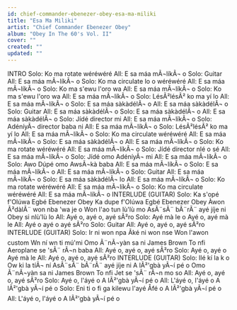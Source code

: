 ```yaml
---
id: chief-commander-ebenezer-obey-esa-ma-miliki
title: "Esa Ma Miliki"
artist: "Chief Commander Ebenezer Obey"
album: "Obey In The 60's Vol. II"
cover: ""
created: ""
updated: ""
---
```


INTRO
Solo: Ko ma rotate wéréwéré
All: E sa máa mÃ¬líkÃ¬ o
Solo: Guitar
All: E sa máa mÃ¬líkÃ¬ o
Solo: Ko ma circulate lo o wéréwéré
All: E sa máa mÃ¬líkÃ¬ o
Solo: Ko ma s'ewu l'oro wa
All: E sa máa mÃ¬líkÃ¬ o
Solo: Ko ma s'ewu l'oro wa
All: E sa máa mÃ¬líkÃ¬ o
Solo: LésÃ²lésÃ² ko ma yí lo
All: E sa máa mÃ¬líkÃ¬ o
Solo: E sa máa sàkàdélÃ¬ o
All: E sa máa sàkàdélÃ¬ o
Solo: Guitar
All: E sa máa sàkàdélÃ¬ o
Solo: E sa máa sàkàdélÃ¬ o
All: E sa máa sàkàdélÃ¬ o
Solo: Jídé director mi
All: E sa máa mÃ¬líkÃ¬ o
Solo: AdéníyÃ¬ director baba ni
All: E sa máa mÃ¬líkÃ¬ o
Solo: LésÃ²lésÃ² ko ma yí lo
All: E sa máa mÃ¬líkÃ¬ o
Solo: Ko ma circulate wéréwéré
All: E sa máa mÃ¬líkÃ¬ o
Solo: E sa máa sàkàdélÃ¬ o
All: E sa máa mÃ¬líkÃ¬ o
Solo: Ko ma rotate wéréwéré
All: E sa máa mÃ¬líkÃ¬ o
Solo: Jídé director nlé o sé
All: E sa máa mÃ¬líkÃ¬ o
Solo: Jídé omo AdéníyÃ¬ mi
All: E sa máa mÃ¬líkÃ¬ o
Solo: Awo Dúpé omo AwsÃ¬kà baba
All: E sa máa mÃ¬líkÃ¬ o
Solo: E sa máa mÃ¬líkÃ¬ o
All: E sa máa mÃ¬líkÃ¬ o
Solo: Guitar
All: E sa máa mÃ¬líkÃ¬ o
Solo: E sa máa sàkàdélÃ¬ lo
All: E sa máa mÃ¬líkÃ¬ o
Solo: Ko ma rotate wéréwéré
All: E sa máa mÃ¬líkÃ¬ o
Solo: Ko ma circulate wéréwéré
All: E sa máa mÃ¬líkÃ¬ o
INTERLUDE (GUITAR)
Solo: Ka s'opé f'Olúwa
Egbé Ebenezer Obey
Ka dupe f'Olúwa
Egbé Ebenezer Obey
Àwon Ã²dàlÃ¨ won nba 'wa je o
Won l'ao tun lù'lù mo
AsÃ¨sÃ¨ bÃ¨rÃ¨ ayé jíje ni
Obey si nlù'lù lo
All: Ayé o, ayé o, ayé sÃ²ro
Solo: Ayé mà le o
Ayé o, ayé mà le
All: Ayé o ayé o ayé sÃ²ro
Solo: Guitar
All: Ayé o, ayé o, ayé sÃ²ro
INTERLUDE (GUITAR)
Solo: Ir ni won npa
Ãké ni won nse
Won l'awon custom
Wn ní wn ti mú'mi
Omo Ã¨nÃ¬yàn sa ni James Brown
To nfi Aeroplane se 'sÃ¨ rÃ¬n baba
All: Ayé o, ayé o, ayé sÃ²ro
Solo: Ayé o, ayé o
Ayé mà le
All: Ayé o, ayé o, ayé sÃ²ro
INTERLUDE (GUITAR)
Solo: Ilé kí la k o
Ow ki la tíÃ¬ ní
AsÃ¨sÃ¨ bÃ¨rÃ¨ ayé jíje ni
A lÃ²'gbà yÃ¬í pé o
Omo Ã¨nÃ¬yàn sa ni James Brown
To nfi Jet se 'sÃ¨ rÃ¬n mo so
All: Ayé o, ayé o, ayé sÃ²ro
Solo: Ayé o, l'áyé o
A lÃ²'gbà yÃ¬í pé o
All: L'áyé o, l'áyé o
A lÃ²'gbà yÃ¬í pé o
Solo: Eni ti o fi ga kilewu l'ayé Åfé o
A lÃ²'gbà yÃ¬í pé o
All: L'áyé o, l'áyé o
A lÃ²'gbà yÃ¬í pé o